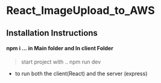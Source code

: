 # React_ImageUpload_to_AWS

## Installation Instructions

#### npm i ... in Main folder and In client Folder


> start project with .. npm run dev

- to run both the client(React) and the server (express)

